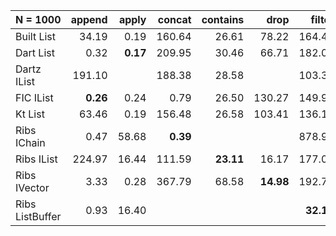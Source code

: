 | N = 1000 | append | apply | concat | contains | drop | filter | fold | head | init | map | prepend | reverse | tail | take | update |
| :--- | ---: | ---: | ---: | ---: | ---: | ---: | ---: | ---: | ---: | ---: | ---: | ---: | ---: | ---: | ---: |
| Built List | 34.19 | 0.19 | 160.64 | 26.61 | 78.22 | 164.42 | 57.65 | 0.20 | 154.55 | 174.32 | 72.91 | 175.70 | 156.17 | 78.35 | 31.00 |
| Dart List | 0.32 | **0.17** | 209.95 | 30.46 | 66.71 | 182.01 | 67.26 | 0.17 |   | 168.72 | 0.33 | 169.35 | 135.95 | 66.85 | **0.21** |
| Dartz IList | 191.10 |   | 188.38 | 28.58 |   | 103.31 | **41.88** |   |   | 134.17 | **0.11** | 80.83 | 0.27 |   |   |
| FIC IList | **0.26** | 0.24 | 0.79 | 26.50 | 130.27 | 149.99 | 57.72 | 0.20 | 269.58 | 190.47 | 72.08 | 388.73 | 259.36 | 135.88 | 42.90 |
| Kt List | 63.46 | 0.19 | 156.48 | 26.58 | 103.41 | 136.16 | 89.69 | 0.19 | 191.63 | 169.48 |   | 92.88 | 143.31 | 97.36 |   |
| Ribs IChain | 0.47 | 58.68 | **0.39** |   |   | 878.94 | 111.34 | 0.32 | 503.45 | 129.47 | 0.49 | **73.59** | 20.86 |   |   |
| Ribs IList | 224.97 | 16.44 | 111.59 | **23.11** | 16.17 | 177.08 | 61.26 | **0.15** | 399.51 | **128.18** | 0.12 | 76.26 | **0.03** | 56.09 | 118.39 |
| Ribs IVector | 3.33 | 0.28 | 367.79 | 68.58 | **14.98** | 192.72 | 121.15 | 0.62 | **1.44** | 159.46 | 0.64 | 517.38 | 4.45 | **16.65** | 288.62 |
| Ribs ListBuffer | 0.93 | 16.40 |   |   |   | **32.15** |   | 0.47 |   | 364.09 | 0.86 |   |   |   | 8.40 |
